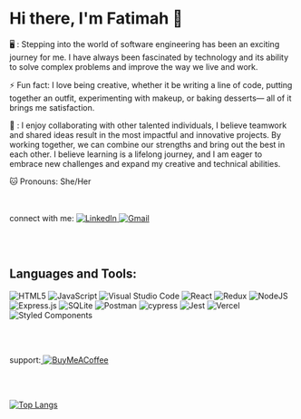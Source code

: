 ### <h1>Hi there, I'm Fatimah 👋</h1>

 🖥️ : Stepping into the world of software engineering has been an exciting journey for me.  I have always been fascinated by technology and its ability to solve complex problems and improve the way we live and work.
 

 ⚡ Fun fact: I love being creative, whether it be writing a line of code, putting together an outfit, experimenting with makeup, or baking desserts— all of it brings me satisfaction. 


 🤝 :  I enjoy collaborating with other talented individuals, I believe teamwork and shared ideas result in the most impactful and innovative projects. By working together, we can combine our strengths and bring out the best in each other. I believe learning is a lifelong journey, and I am eager to embrace new challenges and expand my creative and technical abilities. 
 
  
🐱 Pronouns: She/Her

<br></br>
 connect with me:
 <a href="https://www.linkedin.com/in/fatimah-ismael-54029452/">
 ![LinkedIn](https://img.shields.io/badge/linkedin-%230077B5.svg?style=for-the-badge&logo=linkedin&logoColor=white)
 </a>
 <a href="mailto: fatimahismael79@gmail.com">![Gmail](https://img.shields.io/badge/Gmail-D14836?style=for-the-badge&logo=gmail&logoColor=white)</a>

<br></br>
 

## Languages and Tools:
![HTML5](https://img.shields.io/badge/html5-%23E34F26.svg?style=for-the-badge&logo=html5&logoColor=white)
![JavaScript](https://img.shields.io/badge/javascript-%23323330.svg?style=for-the-badge&logo=javascript&logoColor=%23F7DF1E)
![Visual Studio Code](https://img.shields.io/badge/Visual%20Studio%20Code-0078d7.svg?style=for-the-badge&logo=visual-studio-code&logoColor=white)
![React](https://img.shields.io/badge/react-%2320232a.svg?style=for-the-badge&logo=react&logoColor=%2361DAFB)
![Redux](https://img.shields.io/badge/redux-%23593d88.svg?style=for-the-badge&logo=redux&logoColor=white)
![NodeJS](https://img.shields.io/badge/node.js-6DA55F?style=for-the-badge&logo=node.js&logoColor=white)
![Express.js](https://img.shields.io/badge/express.js-%23404d59.svg?style=for-the-badge&logo=express&logoColor=%2361DAFB)
![SQLite](https://img.shields.io/badge/sqlite-%2307405e.svg?style=for-the-badge&logo=sqlite&logoColor=white)
![Postman](https://img.shields.io/badge/Postman-FF6C37?style=for-the-badge&logo=postman&logoColor=white)
![cypress](https://img.shields.io/badge/-cypress-%23E5E5E5?style=for-the-badge&logo=cypress&logoColor=058a5e)
![Jest](https://img.shields.io/badge/-jest-%23C21325?style=for-the-badge&logo=jest&logoColor=white)
![Vercel](https://img.shields.io/badge/vercel-%23000000.svg?style=for-the-badge&logo=vercel&logoColor=white)
![Styled Components](https://img.shields.io/badge/styled--components-DB7093?style=for-the-badge&logo=styled-components&logoColor=white)


<br></br>


support:<a href="https://account.venmo.com/u/Fatimah-Ismael"> 
 ![BuyMeACoffee](https://img.shields.io/badge/Buy%20Me%20a%20Coffee-ffdd00?style=for-the-badge&logo=buy-me-a-coffee&logoColor=black)
</a>

<br></br>

[![Top Langs](https://github-readme-stats.vercel.app/api/top-langs/?username=fatimah-ismael&layout=compact)](https://github.com/fatimah-ismael)
<br></br>
<!--
**Fatimah-Ismael/Fatimah-Ismael** is a ✨ _special_ ✨ repository because its `README.md` (this file) appears on your GitHub profile.
[![Anurag’s github stats](https://github-readme-stats.vercel.app/api?username=fatimah-ismael&count_private=true)](https://github.com/fatimah-ismael)

[![Top Langs](https://github-readme-stats.vercel.app/api/top-langs/?username=fatimah-ismael&layout=compact)](https://github.com/fatimah-ismael)
Here are some ideas to get you started:

- 🔭 I’m currently working on ...
- 🌱 I’m currently learning ...
- 👯 I’m looking to collaborate on ...
- 🤔 I’m looking for help with ...
- 💬 Ask me about ...
- 📫 How to reach me: ...
- 😄 Pronouns: ...
- ⚡ Fun fact: ...
-->
